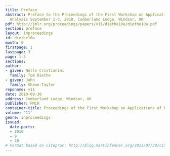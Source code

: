 ```yaml
---
title: Preface
abstract: Preface to the Proceedings of the First Workshop on Applications of Pattern
  Analysis September 1-3, 2010, Cumberland Lodge, Windsor, UK
pdf: http://jmlr.org/proceedings/papers/v11/diethe10a/diethe10a.pdf
section: preface
layout: inproceedings
id: diethe10a
month: 0
firstpage: 1
lastpage: 3
page: 1-3
sections: 
author:
- given: Nello Cristianini
  family: Tom Diethe
- given: John
  family: Shawe-Taylor
reponame: v11
date: 2010-09-30
address: Cumberland Lodge, Windsor, UK
publisher: PMLR
container-title: Proceedings of the First Workshop on Applications of Pattern Analysis
volume: '11'
genre: inproceedings
issued:
  date-parts:
  - 2010
  - 9
  - 30
# Format based on citeproc: http://blog.martinfenner.org/2013/07/30/citeproc-yaml-for-bibliographies/
---
```

